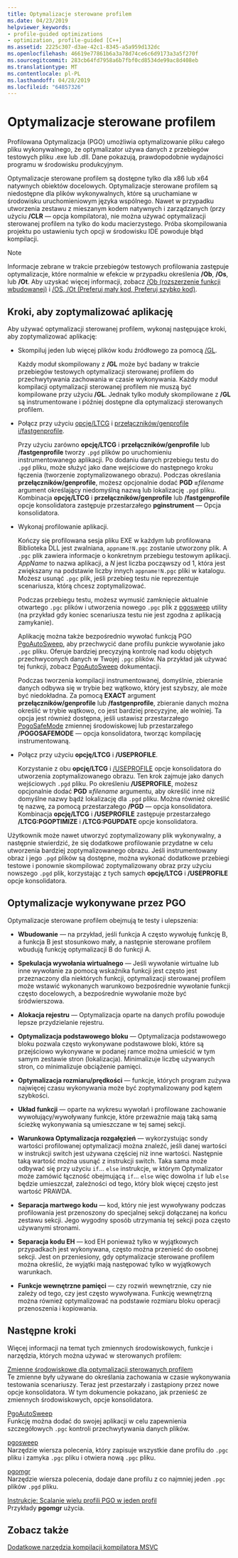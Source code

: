 ```yaml
---
title: Optymalizacje sterowane profilem
ms.date: 04/23/2019
helpviewer_keywords:
- profile-guided optimizations
- optimization, profile-guided [C++]
ms.assetid: 2225c307-d3ae-42c1-8345-a5a959d132dc
ms.openlocfilehash: 46619e77861b6a3a78d74ce6c6d9173a3a5f270f
ms.sourcegitcommit: 283cb64fd7958a6b7fbf0cd8534de99ac8d408eb
ms.translationtype: MT
ms.contentlocale: pl-PL
ms.lasthandoff: 04/28/2019
ms.locfileid: "64857326"
---
```

# <a name="profile-guided-optimizations"></a>Optymalizacje sterowane profilem

Profilowana Optymalizacja (PGO) umożliwia optymalizowanie pliku całego pliku wykonywalnego, że optymalizator używa danych z przebiegów testowych pliku .exe lub .dll. Dane pokazują, prawdopodobnie wydajności programu w środowisku produkcyjnym.

Optymalizacje sterowane profilem są dostępne tylko dla x86 lub x64 natywnych obiektów docelowych. Optymalizacje sterowane profilem są niedostępne dla plików wykonywalnych, które są uruchamiane w środowisku uruchomieniowym języka wspólnego. Nawet w przypadku utworzenia zestawu z mieszanym kodem natywnych i zarządzanych (przy użyciu **/CLR** — opcja kompilatora), nie można używać optymalizacji sterowanej profilem na tylko do kodu macierzystego. Próba skompilowania projektu po ustawieniu tych opcji w środowisku IDE powoduje błąd kompilacji.

> [!NOTE]
> Informacje zebrane w trakcie przebiegów testowych profilowania zastępuje optymalizacje, które normalnie w efekcie w przypadku określenia **/Ob**, **/Os**, lub **/Ot**. Aby uzyskać więcej informacji, zobacz [/Ob (rozszerzenie funkcji wbudowanej)](reference/ob-inline-function-expansion.md) i [/OS, /Ot (Preferuj mały kod, Preferuj szybko kod)](reference/os-ot-favor-small-code-favor-fast-code.md).

## <a name="steps-to-optimize-your-app"></a>Kroki, aby zoptymalizować aplikację

Aby używać optymalizacji sterowanej profilem, wykonaj następujące kroki, aby zoptymalizować aplikację:

- Skompiluj jeden lub więcej plików kodu źródłowego za pomocą [/GL](reference/gl-whole-program-optimization.md).

   Każdy moduł skompilowany z **/GL** może być badany w trakcie przebiegów testowych optymalizacji sterowanej profilem do przechwytywania zachowania w czasie wykonywania. Każdy moduł kompilacji optymalizacji sterowanej profilem nie muszą być kompilowane przy użyciu **/GL**. Jednak tylko moduły skompilowane z **/GL** są instrumentowane i później dostępne dla optymalizacji sterowanych profilem.

- Połącz przy użyciu [opcję/LTCG](reference/ltcg-link-time-code-generation.md) i [przełączników/genprofile i/fastgenprofile](reference/genprofile-fastgenprofile-generate-profiling-instrumented-build.md).

   Przy użyciu zarówno **opcję/LTCG** i **przełączników/genprofile** lub **/fastgenprofile** tworzy `.pgd` plików po uruchomieniu instrumentowanego aplikacji. Po dodaniu danych przebiegu testu do `.pgd` pliku, może służyć jako dane wejściowe do następnego kroku łączenia (tworzenie zoptymalizowanego obrazu). Podczas określania **przełączników/genprofile**, możesz opcjonalnie dodać **PGD =**_filename_ argument określający niedomyślną nazwą lub lokalizację `.pgd` pliku. Kombinacja **opcję/LTCG** i **przełączników/genprofile** lub **/fastgenprofile** opcje konsolidatora zastępuje przestarzałego **pginstrument** — Opcja konsolidatora.

- Wykonaj profilowanie aplikacji.

   Kończy się profilowana sesja pliku EXE w każdym lub profilowana Biblioteka DLL jest zwalniana, `appname!N.pgc` zostanie utworzony plik. A `.pgc` plik zawiera informacje o konkretnym przebiegu testowym aplikacji. *AppName* to nazwa aplikacji, a *N* jest liczba począwszy od 1, która jest zwiększany na podstawie liczby innych `appname!N.pgc` pliki w katalogu. Możesz usunąć `.pgc` plik, jeśli przebieg testu nie reprezentuje scenariusza, którą chcesz zoptymalizować.

   Podczas przebiegu testu, możesz wymusić zamknięcie aktualnie otwartego `.pgc` plików i utworzenia nowego `.pgc` plik z [pgosweep](pgosweep.md) utility (na przykład gdy koniec scenariusza testu nie jest zgodna z aplikacją zamykanie).

   Aplikację można także bezpośrednio wywołać funkcją PGO [PgoAutoSweep](pgoautosweep.md), aby przechwycić dane profilu punkcie wywołanie jako `.pgc` pliku. Oferuje bardziej precyzyjną kontrolę nad kodu objętych przechwyconych danych w Twojej `.pgc` plików. Na przykład jak używać tej funkcji, zobacz [PgoAutoSweep](pgoautosweep.md) dokumentacji.

   Podczas tworzenia kompilacji instrumentowanej, domyślnie, zbieranie danych odbywa się w trybie bez wątkowo, który jest szybszy, ale może być niedokładna. Za pomocą **EXACT** argument **przełączników/genprofile** lub **/fastgenprofile**, zbieranie danych można określić w trybie wątkowo, co jest bardziej precyzyjne, ale wolniej. Ta opcja jest również dostępna, jeśli ustawisz przestarzałego [PogoSafeMode](environment-variables-for-profile-guided-optimizations.md#pogosafemode) zmiennej środowiskowej lub przestarzałego **/POGOSAFEMODE** — opcja konsolidatora, tworząc kompilację instrumentowaną.

- Połącz przy użyciu **opcję/LTCG** i **/USEPROFILE**.

   Korzystanie z obu **opcję/LTCG** i [/USEPROFILE](reference/useprofile.md) opcje konsolidatora do utworzenia zoptymalizowanego obrazu. Ten krok zajmuje jako danych wejściowych `.pgd` pliku. Po określeniu **/USEPROFILE**, możesz opcjonalnie dodać **PGD =**_filename_ argumentu, aby określić inne niż domyślne nazwy bądź lokalizację dla `.pgd` pliku. Można również określić tę nazwę, za pomocą przestarzałego **/PGD** — opcja konsolidatora. Kombinacja **opcję/LTCG** i **/USEPROFILE** zastępuje przestarzałego **/LTCG:PGOPTIMIZE** i **/LTCG:PGUPDATE** opcje konsolidatora.

Użytkownik może nawet utworzyć zoptymalizowany plik wykonywalny, a następnie stwierdzić, że się dodatkowe profilowanie przydatne w celu utworzenia bardziej zoptymalizowanego obrazu. Jeśli instrumentowany obraz i jego `.pgd` plików są dostępne, można wykonać dodatkowe przebiegi testowe i ponownie skompilować zoptymalizowany obraz przy użyciu nowszego `.pgd` plik, korzystając z tych samych **opcję/LTCG** i **/USEPROFILE** opcje konsolidatora.

## <a name="optimizations-performed-by-pgo"></a>Optymalizacje wykonywane przez PGO

Optymalizacje sterowane profilem obejmują te testy i ulepszenia:

- **Wbudowanie** — na przykład, jeśli funkcja A często wywołuję funkcję B, a funkcja B jest stosunkowo mały, a następnie sterowane profilem wbudują funkcję optymalizacji B do funkcji A.

- **Spekulacja wywołania wirtualnego** — Jeśli wywołanie wirtualne lub inne wywołanie za pomocą wskaźnika funkcji jest często jest przeznaczony dla niektórych funkcji, optymalizacji sterowanej profilem może wstawić wykonanych warunkowo bezpośrednie wywołanie funkcji często docelowych, a bezpośrednie wywołanie może być śródwierszowa.

- **Alokacja rejestru** — Optymalizacja oparte na danych profilu powoduje lepsze przydzielanie rejestru.

- **Optymalizacja podstawowego bloku** — Optymalizacja podstawowego bloku pozwala często wykonywane podstawowe bloki, które są przejściowo wykonywane w podanej ramce można umieścić w tym samym zestawie stron (lokalizacja). Minimalizuje liczbę używanych stron, co minimalizuje obciążenie pamięci.

- **Optymalizacja rozmiaru/prędkości** — funkcje, których program zużywa najwięcej czasu wykonywania może być zoptymalizowany pod kątem szybkości.

- **Układ funkcji** — oparte na wykresu wywołań i profilowane zachowanie wywołujący/wywoływany funkcje, które przeważnie mają taką samą ścieżkę wykonywania są umieszczane w tej samej sekcji.

- **Warunkowa Optymalizacja rozgałęzień** — wykorzystując sondy wartości profilowanej optymalizacji można znaleźć, jeśli danej wartości w instrukcji switch jest używana częściej niż inne wartości.  Następnie taką wartość można usunąć z instrukcji switch.  Taka sama może odbywać się przy użyciu `if`... `else` instrukcje, w którym Optymalizator może zamówić łączność obejmującą `if`... `else` więc dowolna `if` lub `else` będzie umieszczał, zależności od tego, który blok więcej często jest wartość PRAWDA.

- **Separacja martwego kodu** — kod, który nie jest wywoływany podczas profilowania jest przenoszony do specjalnej sekcji dołączanej na końcu zestawu sekcji. Jego wygodny sposób utrzymania tej sekcji poza często używanymi stronami.

- **Separacja kodu EH** — kod EH ponieważ tylko w wyjątkowych przypadkach jest wykonywana, często można przenieść do osobnej sekcji. Jest on przeniesiony, gdy optymalizacje sterowane profilem można określić, że wyjątki mają następować tylko w wyjątkowych warunkach.

- **Funkcje wewnętrzne pamięci** — czy rozwiń wewnętrznie, czy nie zależy od tego, czy jest często wywoływana. Funkcję wewnętrzną można również optymalizować na podstawie rozmiaru bloku operacji przenoszenia i kopiowania.

## <a name="next-steps"></a>Następne kroki

Więcej informacji na temat tych zmiennych środowiskowych, funkcje i narzędzia, których można używać w sterowanych profilem:

[Zmienne środowiskowe dla optymalizacji sterowanych profilem](environment-variables-for-profile-guided-optimizations.md)<br/>
Te zmienne były używane do określania zachowania w czasie wykonywania testowania scenariuszy. Teraz jest przestarzały i zastąpiony przez nowe opcje konsolidatora. W tym dokumencie pokazano, jak przenieść ze zmiennych środowiskowych, opcje konsolidatora.

[PgoAutoSweep](pgoautosweep.md)<br/>
Funkcję można dodać do swojej aplikacji w celu zapewnienia szczegółowych `.pgc` kontroli przechwytywania danych plików.

[pgosweep](pgosweep.md)<br/>
Narzędzie wiersza polecenia, który zapisuje wszystkie dane profilu do `.pgc` pliku i zamyka `.pgc` pliku i otwiera nową `.pgc` pliku.

[pgomgr](pgomgr.md)<br/>
Narzędzie wiersza polecenia, dodaje dane profilu z co najmniej jeden `.pgc` plików `.pgd` pliku.

[Instrukcje: Scalanie wielu profili PGO w jeden profil](how-to-merge-multiple-pgo-profiles-into-a-single-profile.md)<br/>
Przykłady **pgomgr** użycia.

## <a name="see-also"></a>Zobacz także

[Dodatkowe narzędzia kompilacji kompilatora MSVC](reference/c-cpp-build-tools.md)
